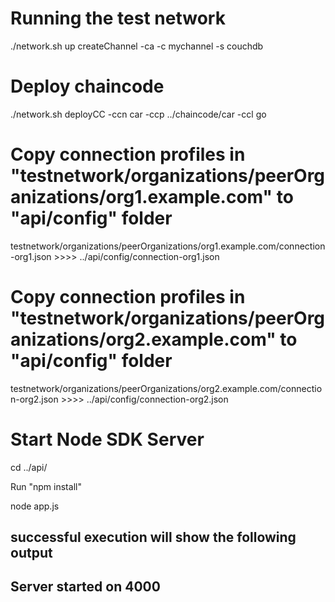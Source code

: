 # Running the test network
./network.sh up createChannel -ca -c mychannel -s couchdb

# Deploy chaincode
./network.sh deployCC -ccn car -ccp ../chaincode/car -ccl go

# Copy connection profiles in "testnetwork/organizations/peerOrganizations/org1.example.com" to "api/config" folder
testnetwork/organizations/peerOrganizations/org1.example.com/connection-org1.json >>>> ../api/config/connection-org1.json

# Copy connection profiles in "testnetwork/organizations/peerOrganizations/org2.example.com" to "api/config" folder
testnetwork/organizations/peerOrganizations/org2.example.com/connection-org2.json >>>> ../api/config/connection-org2.json

# Start Node SDK Server
cd ../api/

Run "npm install"

node app.js

successful execution will show the following output
----------------------------------------------
Server started on 4000
----------------------------------------------

